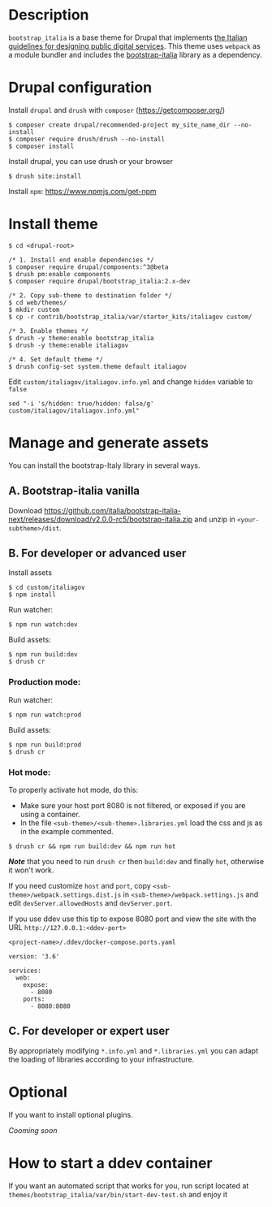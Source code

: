 # Description
`bootstrap_italia` is a base theme for Drupal that implements
[the Italian guidelines for designing public digital services](https://docs.italia.it/italia/designers-italia/design-linee-guida-docs/).
This theme uses `webpack` as a module bundler and includes the
[bootstrap-italia](https://github.com/italia/bootstrap-italia/)
library as a dependency.

# Drupal configuration
Install `drupal` and `drush` with `composer` (https://getcomposer.org/)
```
$ composer create drupal/recommended-project my_site_name_dir --no-install
$ composer require drush/drush --no-install
$ composer install
```

Install drupal, you can use drush or your browser
```
$ drush site:install
```

Install `npm`: https://www.npmjs.com/get-npm

# Install theme
```
$ cd <drupal-root>

/* 1. Install end enable dependencies */
$ composer require drupal/components:^3@beta
$ drush pm:enable components
$ composer require drupal/bootstrap_italia:2.x-dev

/* 2. Copy sub-theme to destination folder */
$ cd web/themes/
$ mkdir custom
$ cp -r contrib/bootstrap_italia/var/starter_kits/italiagov custom/

/* 3. Enable themes */
$ drush -y theme:enable bootstrap_italia
$ drush -y theme:enable italiagov

/* 4. Set default theme */
$ drush config-set system.theme default italiagov
```

Edit `custom/italiagov/italiagov.info.yml` and change `hidden` variable to `false`
```
sed "-i 's/hidden: true/hidden: false/g' custom/italiagov/italiagov.info.yml"
```

# Manage and generate assets
You can install the bootstrap-Italy library in several ways.

## A. Bootstrap-italia vanilla

Download https://github.com/italia/bootstrap-italia-next/releases/download/v2.0.0-rc5/bootstrap-italia.zip
and unzip in `<your-subtheme>/dist`.

## B. For developer or advanced user

Install assets
```
$ cd custom/italiagov
$ npm install
```

Run watcher:
```
$ npm run watch:dev
```
Build assets:
```
$ npm run build:dev
$ drush cr
```

### Production mode:
Run watcher:
```
$ npm run watch:prod
```
Build assets:
```
$ npm run build:prod
$ drush cr
```

### Hot mode:
To properly activate hot mode, do this:

- Make sure your host port 8080 is not filtered,
or exposed if you are using a container.
- In the file `<sub-theme>/<sub-theme>.libraries.yml` load the css and js
as in the example commented.
```
$ drush cr && npm run build:dev && npm run hot
```

***Note*** that you need to run `drush cr` then `build:dev`
and finally `hot`, otherwise it won't work.

If you need customize `host` and `port`,
copy `<sub-theme>/webpack.settings.dist.js`
in `<sub-theme>/webpack.settings.js` and edit
`devServer.allowedHosts` and `devServer.port`.

If you use ddev use this tip to expose 8080 port and view the site with
the URL `http://127.0.0.1:<ddev-port>`
```
<project-name>/.ddev/docker-compose.ports.yaml

version: '3.6'

services:
  web:
    expose:
      - 8080
    ports:
      - 8080:8080
```

## C. For developer or expert user
By appropriately modifying `*.info.yml` and `*.libraries.yml` you can adapt
the loading of libraries according to your infrastructure.

# Optional
If you want to install optional plugins.

*Cooming soon*

# How to start a ddev container
If you want an automated script that works for you, run script located at
`themes/bootstrap_italia/var/bin/start-dev-test.sh` and enjoy it
